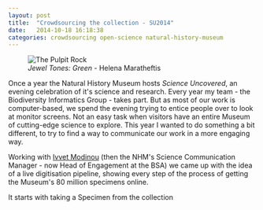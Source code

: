 ```yaml
---
layout: post
title:  "Crowdsourcing the collection - SU2014"
date:   2014-10-18 16:18:38
categories: crowdsourcing open-science natural-history-museum
---
```

<figure>
  <img src="{{ site.baseurl }}/assets/beetles.jpg" alt="The Pulpit Rock">
  <figcaption><em>Jewel Tones: Green</em> - Helena Maratheftis</figcaption>
</figure>
Once a year the Natural History Museum hosts <em>Science Uncovered</em>, an evening celebration of it's science and research.  Every year my team - the Biodiversity Informatics Group - takes part. But as most of our work is computer-based, we spend the evening trying to entice people over to look at monitor screens. Not an easy task when visitors have an entire Museum of cutting-edge science to explore. 
This year I wanted to do something a bit different, to try to find a way to communicate our work in a more engaging way.

Working with <a href="https://twitter.com/ivvetm">Ivvet Modinou</a> (then the NHM's Science Communication Manager - now Head of Engagement at the BSA) we came up with the idea of a live digitisation pipeline, showing every step of the process of getting the Museum's 80 million specimens online.       
 
It starts with taking a Specimen from the collection




